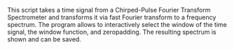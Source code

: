 This script takes a time signal from a Chirped-Pulse Fourier Transform Spectrometer and transforms it via fast Fourier transform to a frequency spectrum.
The program allows to interactively select the window of the time signal, the window function, and zeropadding. The resulting spectrum is shown and can be saved.

